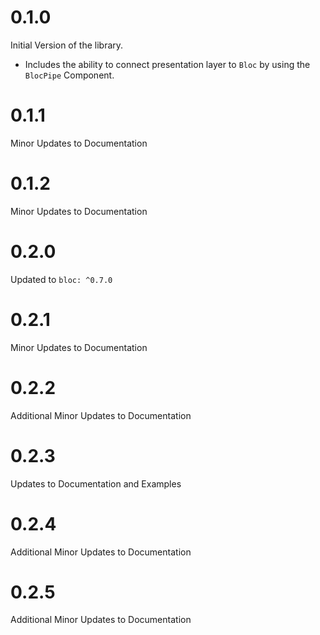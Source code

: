 # 0.1.0

Initial Version of the library.

- Includes the ability to connect presentation layer to `Bloc` by using the `BlocPipe` Component.

# 0.1.1

Minor Updates to Documentation

# 0.1.2

Minor Updates to Documentation

# 0.2.0

Updated to `bloc: ^0.7.0`

# 0.2.1

Minor Updates to Documentation

# 0.2.2

Additional Minor Updates to Documentation

# 0.2.3

Updates to Documentation and Examples

# 0.2.4

Additional Minor Updates to Documentation

# 0.2.5

Additional Minor Updates to Documentation
